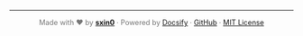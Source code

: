 ---

<div align="center" style="font-size: 0.9em; color: #777;">
  Made with ❤️ by <strong><a href='https://github.com/sxin0'>sxin0</a></strong> · Powered by <a href="https://docsify.js.org" target="_blank">Docsify</a> · 
  <a href="https://github.com/sxin0/docsify-termynal">GitHub</a> · 
  <a href="./LICENSE">MIT License</a>
</div>
